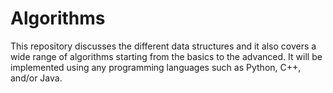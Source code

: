 # Algorithms
This repository discusses the different data structures and it also covers a wide range of algorithms starting from the basics to the advanced. It will be implemented using any programming languages such as Python, C++, and/or Java.